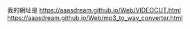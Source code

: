 我的網址是
https://aaasdream.github.io/Web/VIDEOCUT.html  
https://aaasdream.github.io/Web/mp3_to_wav_converter.html

